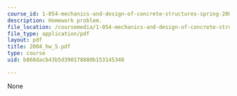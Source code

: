```yaml
---
course_id: 1-054-mechanics-and-design-of-concrete-structures-spring-2004
description: Homework problem.
file_location: /coursemedia/1-054-mechanics-and-design-of-concrete-structures-spring-2004/b868dacb43b5d390178880b153145348_2004_hw_5.pdf
file_type: application/pdf
layout: pdf
title: 2004_hw_5.pdf
type: course
uid: b868dacb43b5d390178880b153145348

---
```

None